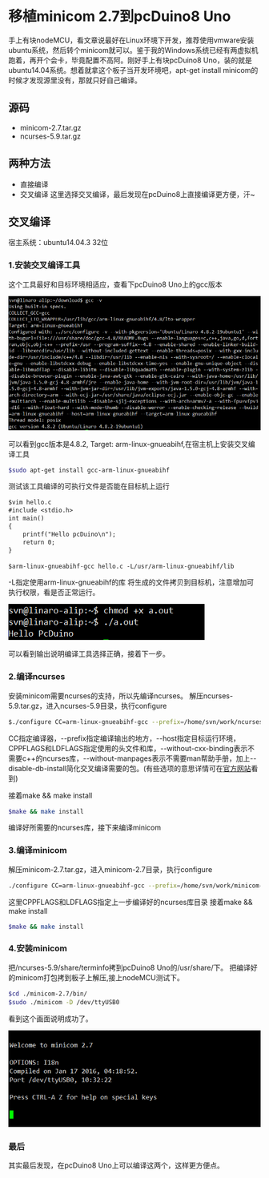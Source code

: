 # 移植minicom 2.7到pcDuino8 Uno

手上有块nodeMCU，看文章说最好在Linux环境下开发，推荐使用vmware安装ubuntu系统，然后转个minicom就可以。鉴于我的Windows系统已经有两虚拟机跑着，再开个会卡，毕竟配置不高阿。刚好手上有块pcDuino8 Uno，装的就是ubuntu14.04系统。想着就拿这个板子当开发环境吧，apt-get install minicom的时候才发现源里没有，那就只好自己编译。

## 源码
- minicom-2.7.tar.gz
- ncurses-5.9.tar.gz

## 两种方法
- 直接编译
- 交叉编译
这里选择交叉编译，最后发现在pcDuino8上直接编译更方便，汗~

## 交叉编译
宿主系统：ubuntu14.04.3 32位

### 1.安装交叉编译工具
这个工具最好和目标环境相适应，查看下pcDuino8 Uno上的gcc版本

![](/images/pcduino8-gcc-version.png)

可以看到gcc版本是4.8.2, Target: arm-linux-gnueabihf,在宿主机上安装交叉编译工具

```bash
$sudo apt-get install gcc-arm-linux-gnueabihf
```
测试该工具编译的可执行文件是否能在目标机上运行
```
$vim hello.c
#include <stdio.h>
int main()
{
	printf("Hello pcDuino\n");
	return 0;
}

$arm-linux-gnueabihf-gcc hello.c -L/usr/arm-linux-gnueabihf/lib
```
-L指定使用arm-linux-gnueabihf的库
将生成的文件拷贝到目标机，注意增加可执行权限，看是否正常运行。

![](/images/hello-output.png)

可以看到输出说明编译工具选择正确，接着下一步。

### 2.编译ncurses
安装minicom需要ncurses的支持，所以先编译ncurses。
解压ncurses-5.9.tar.gz，进入ncurses-5.9目录，执行configure

```bash
$./configure CC=arm-linux-gnueabihf-gcc --prefix=/home/svn/work/ncurses-5.9 --host=arm-linux-gnueabihf CPPFLAGS=-I/usr/arm-linux-gnueabihf/include LDFLAGS=-L/usr/arm-linux-gnueabihf/lib --without-cxx-binding --without-manpages --disable-db-install
```
CC指定编译器，--prefix指定编译输出的地方，--host指定目标运行环境，CPPFLAGS和LDFLAGS指定使用的头文件和库，--without-cxx-binding表示不需要c++的ncurses库，--without-manpages表示不需要man帮助手册，加上--disable-db-install简化交叉编译需要的包。(有些选项的意思详情可在[官方网站][1]看到)

接着make && make install

```bash
$make && make install
```
编译好所需要的ncurses库，接下来编译minicom

### 3.编译minicom
解压minicom-2.7.tar.gz，进入minicom-2.7目录，执行configure

```bash
./configure CC=arm-linux-gnueabihf-gcc --prefix=/home/svn/work/minicom-2.7 --host=arm-linux-gnueabihf CPPFLAGS=-I/home/svn/work/ncurses-5.9/include LDFLAGS=-L/home/svn/work/ncurses-5.9/lib
```
这里CPPFLAGS和LDFLAGS指定上一步编译好的ncurses库目录
接着make && make install

```bash
$make && make install
```
### 4.安装minicom
把/ncurses-5.9/share/terminfo拷到pcDuino8 Uno的/usr/share/下。
把编译好的minicom打包拷到板子上解压,接上nodeMCU测试下。

```bash
$cd ./minicom-2.7/bin/
$sudo ./minicom -D /dev/ttyUSB0
```
看到这个画面说明成功了。

![](/images/minicom-2.7.png)

### 最后
其实最后发现，在pcDuino8 Uno上可以编译这两个，这样更方便点。

[1]:http://invisible-island.net/ncurses/NEWS.html
